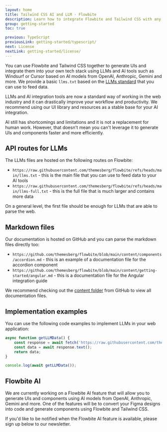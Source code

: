 ```yaml
---
layout: home
title: Tailwind CSS AI and LLM - Flowbite
description: Learn how to integrate Flowbite and Tailwind CSS with any LLM interface such as OpenAI, Anthropic, or Gemini to leverage the power of AI and LLMs in your web applications
group: getting-started
toc: true

previous: TypeScript
previousLink: getting-started/typescript/
next: License
nextLink: getting-started/license/
---
```


You can use Flowbite and Tailwind CSS together to generate UIs and integrate them into your own tech stack using LLMs and AI tools such as Windsurf or Cursor based on AI models from OpenAI, Anthropic, Gemini and more. We provide a basic `llms.txt` based on the [LLMs standard](https://llmstxt.org/) that you can use to feed data.

LLMs and AI integration tools are now a standard way of working in the web industry and it can drastically improve your workflow and productivity. We recommend using our UI library and resources as a stable base for your AI integration.

AI still has shortcomings and limitations and it is not a replacement for human work. However, that doesn't mean you can't leverage it to generate UIs and components faster and more efficiently.

## API routes for LLMs

The LLMs files are hosted on the following routes on Flowbite:

- `https://raw.githubusercontent.com/themesberg/flowbite/refs/heads/main/llms.txt` - this is the main file that you can use to feed data to your AI tools
- `https://raw.githubusercontent.com/themesberg/flowbite/refs/heads/main/llms-full.txt` - this is the full file that is much larger and contains more data

On a general level, the first file should be enough for LLMs that are able to parse the web.

## Markdown files

Our documentation is hosted on GitHub and you can parse the markdown files directly too:

- `https://github.com/themesberg/flowbite/blob/main/content/components/accordion.md` - this is an example of a documentation file for the accordion component
- `https://github.com/themesberg/flowbite/blob/main/content/getting-started/angular.md` - this is a documentation file for the Angular integration guide

We recommend checking out the [content folder](https://github.com/themesberg/flowbite/tree/main/content) from GitHub to view all documentation files.

## Implementation examples

You can use the following code examples to implement LLMs in your web application:

```javascript
async function getLLMData() {
    const response = await fetch('https://raw.githubusercontent.com/themesberg/flowbite/refs/heads/main/llms.txt');
    const data = await response.text();
    return data;
}

console.log(await getLLMData());
```

## Flowbite AI

We are currently working on a Flowbite AI feature that will allow you to generate UIs and components using AI models from OpenAI, Anthropic, Gemini and more. One of the features will be to convert your Figma designs into code and generate components using Flowbite and Tailwind CSS.

If you'd like to be notified when the Flowbite AI feature is available, please sign up below to our newsletter.